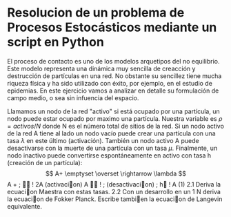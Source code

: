 # Resolucion de un problema de Procesos Estocásticos mediante un script en Python


El proceso de contacto es uno de los modelos arquetipos del no equilibrio. 
Este modelo representa una dinámica muy sencilla de creacción y destrucción de partículas en una red.
No obstante su sencillez tiene mucha riqueza física y ha sido utilizado con éxito, por ejemplo,
en el estudio de epidemias. 
En este ejercicio vamos a analizar en detalle su formulación de campo medio, o sea sin infuencia del espacio. 

Llamamos un nodo de la red "activo" si está ocupado por una partícula, un nodo puede estar ocupado por maximo una partícula.
Nuestra variable es $\rho = activos /N$ donde N es el número total de sitios de la red. Si un nodo
activo de la red A tiene al lado un nodo vacío puede crear una partícula con una tasa $\lambda$ en
este último (activación). También un nodo activo A puede desactivarse con la muerte de una
partícula con un tasa $\mu$. Finalmente, un nodo inactivo puede convertirse espontáneamente
en activo con tasa h (creación de un partícula):
$$ A+ \emptyset \overset \rightarrow \lambda $$
A + ; 􀀀
! 2A (activacion)
A
􀀀
! ; (desactivacion)
; h􀀀
! A (1)
2.1
Deriva la ecuacion Maestra con estas tasas.
2.2
Con un desarrollo en un 1
N deriva la ecuacion de Fokker Planck. Escribe tambien la
ecuacion de Langevin equivalente.
